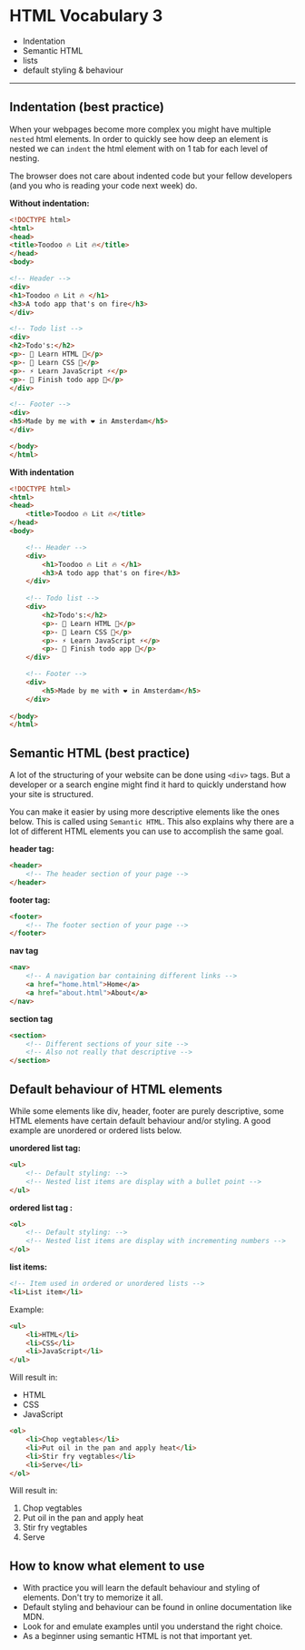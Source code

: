 # HTML Vocabulary 3 

- Indentation 
- Semantic HTML
- lists 
- default styling & behaviour

<hr>

## Indentation (best practice)

When your webpages become more complex you might have multiple `nested` html elements. In order to quickly see how deep an element is nested we can `indent` the html element with on 1 tab for each level of nesting. 

The browser does not care about indented code but your fellow developers (and you who is reading your code next week) do.

**Without indentation:**

```html
<!DOCTYPE html>
<html>
<head>
<title>Toodoo 🔥 Lit 🔥</title>
</head>
<body>

<!-- Header -->
<div>
<h1>Toodoo 🔥 Lit 🔥 </h1>
<h3>A todo app that's on fire</h3>
</div>

<!-- Todo list -->
<div>
<h2>Todo's:</h2>
<p>- 🔨 Learn HTML 🔨</p>
<p>- 🎨 Learn CSS 🎨</p>
<p>- ⚡ Learn JavaScript ⚡</p>
<p>- 🚧 Finish todo app 🚧</p>
</div>

<!-- Footer -->
<div>
<h5>Made by me with ❤️ in Amsterdam</h5>
</div>

</body>
</html>
```

**With indentation**
```html
<!DOCTYPE html>
<html>
<head>
    <title>Toodoo 🔥 Lit 🔥</title>
</head>
<body>

    <!-- Header -->
    <div>
        <h1>Toodoo 🔥 Lit 🔥 </h1>
        <h3>A todo app that's on fire</h3>
    </div>
    
    <!-- Todo list -->
    <div>
        <h2>Todo's:</h2>
        <p>- 🔨 Learn HTML 🔨</p>
        <p>- 🎨 Learn CSS 🎨</p>
        <p>- ⚡ Learn JavaScript ⚡</p>
        <p>- 🚧 Finish todo app 🚧</p>
    </div>

    <!-- Footer -->
    <div>
        <h5>Made by me with ❤️ in Amsterdam</h5>
    </div>
    
</body>
</html>
```

## Semantic HTML (best practice)

A lot of the structuring of your website can be done using `<div>` tags. But a developer or a search engine might find it hard to quickly understand how your site is structured. 

You can make it easier by using more descriptive elements like the ones below. This is called using `Semantic HTML`. This also explains why there are a lot of different HTML elements you can use to accomplish the same goal.

**header tag:**
```html
<header>
    <!-- The header section of your page -->
</header>
```

**footer tag:**
```html
<footer>
    <!-- The footer section of your page -->
</footer>
```

**nav tag**
```html
<nav>
    <!-- A navigation bar containing different links -->
    <a href="home.html">Home</a>
    <a href="about.html">About</a>
</nav>
```

**section tag**
```html
<section>
    <!-- Different sections of your site -->
    <!-- Also not really that descriptive -->
</section>
```

## Default behaviour of HTML elements

While some elements like div, header, footer are purely descriptive, some HTML elements have certain default behaviour and/or styling. A good example are unordered or ordered lists below.

**unordered list tag:**

```html
<ul>
    <!-- Default styling: -->
    <!-- Nested list items are display with a bullet point -->
</ul>
```

**ordered list tag :**

```html
<ol>
    <!-- Default styling: -->
    <!-- Nested list items are display with incrementing numbers -->
</ol>
```

**list items:**
```html
<!-- Item used in ordered or unordered lists -->
<li>List item</li>
```

Example:

```html
<ul>
    <li>HTML</li>
    <li>CSS</li>
    <li>JavaScript</li>
</ul>
```

Will result in:

- HTML
- CSS
- JavaScript

```html
<ol>
    <li>Chop vegtables</li>
    <li>Put oil in the pan and apply heat</li>
    <li>Stir fry vegtables</li>
    <li>Serve</li>
</ol>
```

Will result in:

1. Chop vegtables
1. Put oil in the pan and apply heat
1. Stir fry vegtables
1. Serve

## How to know what element to use

- With practice you will learn the default behaviour and styling of elements. Don't try to memorize it all.
- Default styling and behaviour can be found in online documentation like MDN.
- Look for and emulate examples until you understand the right choice.
- As a beginner using semantic HTML is not that important yet.